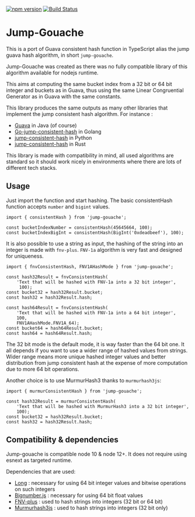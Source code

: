 [![npm version](https://badge.fury.io/js/jump-gouache.svg)](https://badge.fury.io/js/jump-gouache) [![Build Status](https://travis-ci.com/bhoudu/jump-gouache.svg?branch=master)](https://travis-ci.com/bhoudu/jump-gouache)

# Jump-Gouache

This is a port of Guava consistent hash function in TypeScript alias the jump guava hash algorithm, in short `jump-gouache`.

Jump-Gouache was created as there was no fully compatible library of this algorithm available for nodejs runtime.

This aims at computing the same bucket index from a 32 bit or 64 bit integer and buckets as in Guava, thus using the same Linear Congruential Generator as in Guava with the same constants.

This library produces the same outputs as many other libraries that implement the jump consistent hash algorithm. For instance :
- [Guava](https://github.com/google/guava) in Java (of course)
- [Go-jump-consistent-hash](https://github.com/lithammer/go-jump-consistent-hash) in Golang
- [jump-consistent-hash](https://pypi.org/project/jump-consistent-hash/) in Python
- [jump-consistent-hash](https://docs.rs/jump-consistent-hash) in Rust

This library is made with compatibility in mind, all used algorithms are standard so it should work nicely in environments where there are lots of different tech stacks.

## Usage

Just import the function and start hashing. The basic consistentHash function accepts `number` and `bigint` values.

    import { consistentHash } from 'jump-gouache';
     
    const bucketIndexNumber = consistentHash(45645664, 100);
    const bucketIndexBigInt = consistentHash(BigInt('0xdeadbeef'), 100);

It is also possible to use a string as input, the hashing of the string into an integer is made with `fnv-plus`.
`FNV-1a` algorithm is very fast and designed for uniqueness.

    import { fnvConsistentHash, FNV1AHashMode } from 'jump-gouache';
        
    const hash32Result = fnvConsistentHash(
        'Text that will be hashed with FNV-1a into a 32 bit integer', 
         100);
    const bucket32 = hash32Result.bucket;
    const hash32 = hash32Result.hash;
    
    const hash64Result = fnvConsistentHash(
        'Text that will be hashed with FNV-1a into a 64 bit integer', 
        100, 
        FNV1AHashMode.FNV1A_64);
    const bucket64 = hash64Result.bucket;
    const hash64 = hash64Result.hash;

The 32 bit mode is the default mode, it is way faster than the 64 bit one. It all depends if you want to use a wider range of hashed values from strings.
Wider range means more unique hashed integer values and better distribution from jump consistent hash at the expense of more computation due to more 64 bit operations.

Another choice is to use MurmurHash3 thanks to `murmurhash3js`:

    import { murmurConsistentHash } from 'jump-gouache';
    
    const hash32Result = murmurConsistentHash(
        'Text that will be hashed with MurmurHash3 into a 32 bit integer', 
        100);
    const bucket32 = hash32Result.bucket;
    const hash32 = hash32Result.hash;

## Compatibility & dependencies

Jump-gouache is compatible node 10 & node 12+. It does not require using esnext as targeted runtime.

Dependencies that are used:
- [Long](https://www.npmjs.com/package/long) : necessary for using 64 bit integer values and bitwise operations on such integers
- [Bignumber.js](https://www.npmjs.com/package/bignumber.js) : necessary for using 64 bit float values
- [FNV-plus](https://www.npmjs.com/package/fnv-plus) : used to hash strings into integers (32 bit or 64 bit)
- [Murmurhash3js](https://www.npmjs.com/package/murmurhash3js) : used to hash strings into integers (32 bit only)
